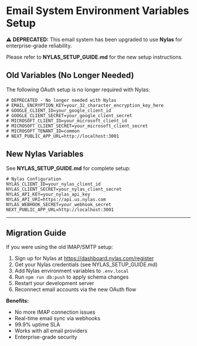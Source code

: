 # Email System Environment Variables Setup

⚠️ **DEPRECATED:** This email system has been upgraded to use **Nylas** for enterprise-grade reliability.

Please refer to **NYLAS_SETUP_GUIDE.md** for the new setup instructions.

## Old Variables (No Longer Needed)

The following OAuth setup is no longer required with Nylas:

```env
# DEPRECATED - No longer needed with Nylas
# EMAIL_ENCRYPTION_KEY=your_32_character_encryption_key_here
# GOOGLE_CLIENT_ID=your_google_client_id
# GOOGLE_CLIENT_SECRET=your_google_client_secret
# MICROSOFT_CLIENT_ID=your_microsoft_client_id
# MICROSOFT_CLIENT_SECRET=your_microsoft_client_secret
# MICROSOFT_TENANT_ID=common
# NEXT_PUBLIC_APP_URL=http://localhost:3001
```

## New Nylas Variables

See **NYLAS_SETUP_GUIDE.md** for complete setup:

```env
# Nylas Configuration
NYLAS_CLIENT_ID=your_nylas_client_id
NYLAS_CLIENT_SECRET=your_nylas_client_secret
NYLAS_API_KEY=your_nylas_api_key
NYLAS_API_URI=https://api.us.nylas.com
NYLAS_WEBHOOK_SECRET=your_webhook_secret
NEXT_PUBLIC_APP_URL=http://localhost:3001
```

---

## Migration Guide

If you were using the old IMAP/SMTP setup:

1. Sign up for Nylas at https://dashboard.nylas.com/register
2. Get your Nylas credentials (see NYLAS_SETUP_GUIDE.md)
3. Add Nylas environment variables to `.env.local`
4. Run `npm run db:push` to apply schema changes
5. Restart your development server
6. Reconnect email accounts via the new OAuth flow

**Benefits:**
- No more IMAP connection issues
- Real-time email sync via webhooks
- 99.9% uptime SLA
- Works with all email providers
- Enterprise-grade security






